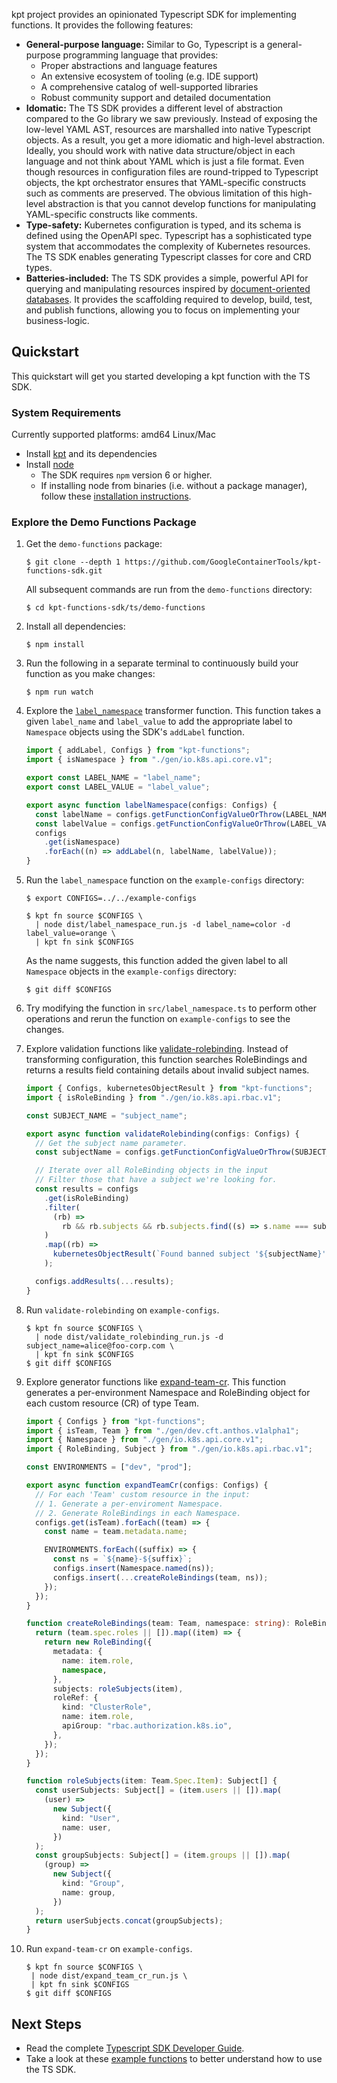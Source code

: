 kpt project provides an opinionated Typescript SDK for implementing functions.
It provides the following features:

- **General-purpose language:** Similar to Go, Typescript is a general-purpose
  programming language that provides:
  - Proper abstractions and language features
  - An extensive ecosystem of tooling (e.g. IDE support)
  - A comprehensive catalog of well-supported libraries
  - Robust community support and detailed documentation
- **Idomatic:** The TS SDK provides a different level of abstraction compared to
  the Go library we saw previously. Instead of exposing the low-level YAML AST,
  resources are marshalled into native Typescript objects. As a result, you get
  a more idiomatic and high-level abstraction. Ideally, you should work with
  native data structure/object in each language and not think about YAML which
  is just a file format. Even though resources in configuration files are
  round-tripped to Typescript objects, the kpt orchestrator ensures that
  YAML-specific constructs such as comments are preserved. The obvious
  limitation of this high-level abstraction is that you cannot develop functions
  for manipulating YAML-specific constructs like comments.
- **Type-safety:** Kubernetes configuration is typed, and its schema is defined
  using the OpenAPI spec. Typescript has a sophisticated type system that
  accommodates the complexity of Kubernetes resources. The TS SDK enables
  generating Typescript classes for core and CRD types.
- **Batteries-included:** The TS SDK provides a simple, powerful API for
  querying and manipulating resources inspired by [document-oriented databases].
  It provides the scaffolding required to develop, build, test, and publish
  functions, allowing you to focus on implementing your business-logic.

## Quickstart

This quickstart will get you started developing a kpt function with the TS SDK.

### System Requirements

Currently supported platforms: amd64 Linux/Mac

- Install [kpt][download-kpt] and its dependencies
- Install [node][download-node]
  - The SDK requires `npm` version 6 or higher.
  - If installing node from binaries (i.e. without a package manager), follow
    these [installation instructions][install-node].

### Explore the Demo Functions Package

1. Get the `demo-functions` package:

   ```shell
   $ git clone --depth 1 https://github.com/GoogleContainerTools/kpt-functions-sdk.git
   ```

   All subsequent commands are run from the `demo-functions` directory:

   ```shell
   $ cd kpt-functions-sdk/ts/demo-functions
   ```

1. Install all dependencies:

   ```shell
   $ npm install
   ```

1. Run the following in a separate terminal to continuously build your function
   as you make changes:

   ```shell
   $ npm run watch
   ```

1. Explore the [`label_namespace`][label-namespace] transformer function. This
   function takes a given `label_name` and `label_value` to add the appropriate
   label to `Namespace` objects using the SDK's `addLabel` function.

   ```typescript
   import { addLabel, Configs } from "kpt-functions";
   import { isNamespace } from "./gen/io.k8s.api.core.v1";

   export const LABEL_NAME = "label_name";
   export const LABEL_VALUE = "label_value";

   export async function labelNamespace(configs: Configs) {
     const labelName = configs.getFunctionConfigValueOrThrow(LABEL_NAME);
     const labelValue = configs.getFunctionConfigValueOrThrow(LABEL_VALUE);
     configs
       .get(isNamespace)
       .forEach((n) => addLabel(n, labelName, labelValue));
   }
   ```

1. Run the `label_namespace` function on the `example-configs` directory:

   ```shell
   $ export CONFIGS=../../example-configs

   $ kpt fn source $CONFIGS \
     | node dist/label_namespace_run.js -d label_name=color -d label_value=orange \
     | kpt fn sink $CONFIGS
   ```

   As the name suggests, this function added the given label to all `Namespace`
   objects in the `example-configs` directory:

   ```shell
   $ git diff $CONFIGS
   ```

1. Try modifying the function in `src/label_namespace.ts` to perform other
   operations and rerun the function on `example-configs` to see the changes.

1. Explore validation functions like [validate-rolebinding]. Instead of
   transforming configuration, this function searches RoleBindings and returns a
   results field containing details about invalid subject names.

   ```typescript
   import { Configs, kubernetesObjectResult } from "kpt-functions";
   import { isRoleBinding } from "./gen/io.k8s.api.rbac.v1";

   const SUBJECT_NAME = "subject_name";

   export async function validateRolebinding(configs: Configs) {
     // Get the subject name parameter.
     const subjectName = configs.getFunctionConfigValueOrThrow(SUBJECT_NAME);

     // Iterate over all RoleBinding objects in the input
     // Filter those that have a subject we're looking for.
     const results = configs
       .get(isRoleBinding)
       .filter(
         (rb) =>
           rb && rb.subjects && rb.subjects.find((s) => s.name === subjectName)
       )
       .map((rb) =>
         kubernetesObjectResult(`Found banned subject '${subjectName}'`, rb)
       );

     configs.addResults(...results);
   }
   ```

1. Run `validate-rolebinding` on `example-configs`.

   ```shell
   $ kpt fn source $CONFIGS \
     | node dist/validate_rolebinding_run.js -d subject_name=alice@foo-corp.com \
     | kpt fn sink $CONFIGS
   $ git diff $CONFIGS
   ```

1. Explore generator functions like [expand-team-cr]. This function generates a
   per-environment Namespace and RoleBinding object for each custom resource
   (CR) of type Team.

   ```typescript
   import { Configs } from "kpt-functions";
   import { isTeam, Team } from "./gen/dev.cft.anthos.v1alpha1";
   import { Namespace } from "./gen/io.k8s.api.core.v1";
   import { RoleBinding, Subject } from "./gen/io.k8s.api.rbac.v1";

   const ENVIRONMENTS = ["dev", "prod"];

   export async function expandTeamCr(configs: Configs) {
     // For each 'Team' custom resource in the input:
     // 1. Generate a per-enviroment Namespace.
     // 2. Generate RoleBindings in each Namespace.
     configs.get(isTeam).forEach((team) => {
       const name = team.metadata.name;

       ENVIRONMENTS.forEach((suffix) => {
         const ns = `${name}-${suffix}`;
         configs.insert(Namespace.named(ns));
         configs.insert(...createRoleBindings(team, ns));
       });
     });
   }

   function createRoleBindings(team: Team, namespace: string): RoleBinding[] {
     return (team.spec.roles || []).map((item) => {
       return new RoleBinding({
         metadata: {
           name: item.role,
           namespace,
         },
         subjects: roleSubjects(item),
         roleRef: {
           kind: "ClusterRole",
           name: item.role,
           apiGroup: "rbac.authorization.k8s.io",
         },
       });
     });
   }

   function roleSubjects(item: Team.Spec.Item): Subject[] {
     const userSubjects: Subject[] = (item.users || []).map(
       (user) =>
         new Subject({
           kind: "User",
           name: user,
         })
     );
     const groupSubjects: Subject[] = (item.groups || []).map(
       (group) =>
         new Subject({
           kind: "Group",
           name: group,
         })
     );
     return userSubjects.concat(groupSubjects);
   }
   ```

1. Run `expand-team-cr` on `example-configs`.

   ```shell
   $ kpt fn source $CONFIGS \
    | node dist/expand_team_cr_run.js \
    | kpt fn sink $CONFIGS
   $ git diff $CONFIGS
   ```

## Next Steps

- Read the complete [Typescript SDK Developer Guide].
- Take a look at these [example functions] to better understand how to use the
  TS SDK.

[download-kpt]: /book/01-getting-started/01-system-requirements
[download-node]: https://nodejs.org/en/download/
[install-node]: https://github.com/nodejs/help/wiki/Installation/
[ts sdk api]: https://googlecontainertools.github.io/kpt-functions-sdk/api/
[label-namespace]:
  https://github.com/GoogleContainerTools/kpt-functions-sdk/blob/master/ts/demo-functions/src/label_namespace.ts
[validate-rolebinding]:
  https://github.com/GoogleContainerTools/kpt-functions-sdk/blob/master/ts/demo-functions/src/validate_rolebinding.ts
[expand-team-cr]:
  https://github.com/GoogleContainerTools/kpt-functions-sdk/blob/master/ts/demo-functions/src/expand_team_cr.ts
[example functions]:
  https://github.com/GoogleContainerTools/kpt-functions-sdk/tree/master/ts/demo-functions/src/
[document-oriented databases]:
  https://en.wikipedia.org/wiki/Document-oriented_database
[typescript sdk developer guide]: /sdk/ts-guide
